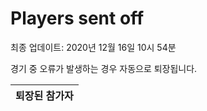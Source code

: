 # Players sent off
최종 업데이트: 2020년 12월 16일 10시 54분


경기 중 오류가 발생하는 경우 자동으로 퇴장됩니다.


| 퇴장된 참가자 |
|:---:|